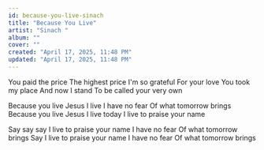 ```yaml
---
id: because-you-live-sinach
title: "Because You Live"
artist: "Sinach "
album: ""
cover: ""
created: "April 17, 2025, 11:48 PM"
updated: "April 17, 2025, 11:48 PM"
---
```


You paid the price
The highest price
I'm so grateful
For your love
You took my place
And now I stand
To be called your very own

Because you live
Jesus I live
I have no fear
Of what tomorrow brings
Because you live
Jesus I live today
I live to praise your name

Say say say
I live to praise your name
I have no fear
Of what tomorrow brings
Say I live to praise your name
I have no fear
Of what tomorrow brings

